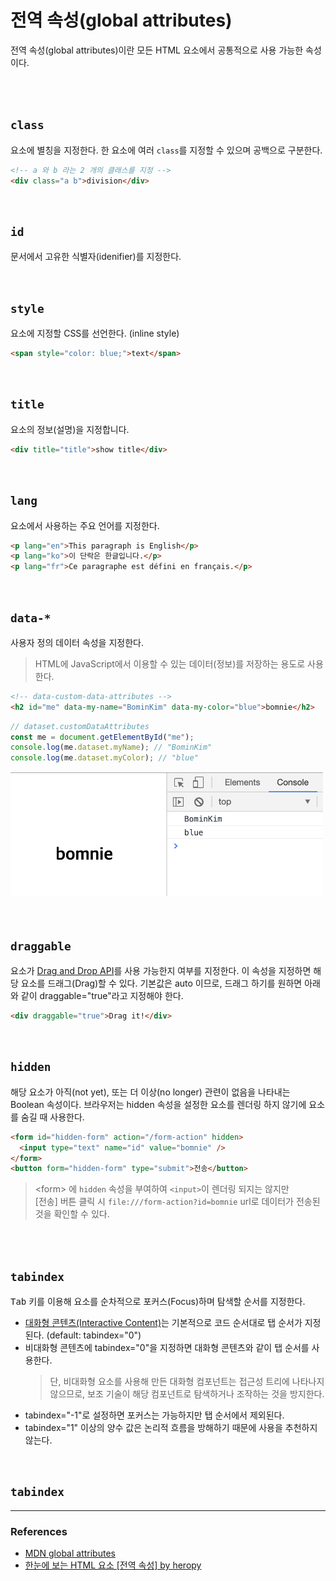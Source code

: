 # 전역 속성(global attributes)

전역 속성(global attributes)이란 모든 HTML 요소에서 공통적으로 사용 가능한 속성이다.

<br>
<br>

## `class`

요소에 별칭을 지정한다. 한 요소에 여러 `class`를 지정할 수 있으며 공백으로 구분한다.

```html
<!-- a 와 b 라는 2 개의 클래스를 지정 -->
<div class="a b">division</div>
```

<br>

## `id`

문서에서 고유한 식별자(idenifier)를 지정한다.

<br>

## `style`

요소에 지정할 CSS를 선언한다. (inline style)

```html
<span style="color: blue;">text</span>
```

<br>

## `title`

요소의 정보(설명)을 지정합니다.

```html
<div title="title">show title</div>
```

<br>

## `lang`

요소에서 사용하는 주요 언어를 지정한다.

```html
<p lang="en">This paragraph is English</p>
<p lang="ko">이 단락은 한글입니다.</p>
<p lang="fr">Ce paragraphe est défini en français.</p>
```

<br>

## `data-*`

사용자 정의 데이터 속성을 지정한다.

> HTML에 JavaScript에서 이용할 수 있는 데이터(정보)를 저장하는 용도로 사용한다.

```html
<!-- data-custom-data-attributes -->
<h2 id="me" data-my-name="BominKim" data-my-color="blue">bomnie</h2>
```

```javascript
// dataset.customDataAttributes
const me = document.getElementById("me");
console.log(me.dataset.myName); // "BominKim"
console.log(me.dataset.myColor); // "blue"
```

<img src="../images/html/data.png" width="500">

<br>
<br>
<br>

## `draggable`

요소가 [Drag and Drop API](https://developer.mozilla.org/en-US/docs/Web/API/HTML_Drag_and_Drop_API)를 사용 가능한지 여부를 지정한다.
이 속성을 지정하면 해당 요소를 드래그(Drag)할 수 있다. 기본값은 auto 이므로, 드래그 하기를 원하면 아래와 같이 draggable="true"라고 지정해야 한다.

```html
<div draggable="true">Drag it!</div>
```

<br>

## `hidden`

해당 요소가 아직(not yet), 또는 더 이상(no longer) 관련이 없음을 나타내는 Boolean 속성이다. 브라우저는 hidden 속성을 설정한 요소를 렌더링 하지 않기에 요소를 숨길 때 사용한다.

```html
<form id="hidden-form" action="/form-action" hidden>
  <input type="text" name="id" value="bomnie" />
</form>
<button form="hidden-form" type="submit">전송</button>
```

> &lt;form&gt; 에 `hidden` 속성을 부여하여 `<input>`이 렌더링 되지는 않지만 <br>[전송] 버튼 클릭 시 `file:///form-action?id=bomnie` url로 데이터가 전송된 것을 확인할 수 있다.

<br>
<br>

## `tabindex`

<kbd>Tab</kbd> 키를 이용해 요소를 순차적으로 포커스(Focus)하며 탐색할 순서를 지정한다.

- [대화형 콘텐츠(Interactive Content)](https://developer.mozilla.org/ko/docs/Web/Guide/HTML/Content_categories#%EB%8C%80%ED%99%94%ED%98%95_%EC%BD%98%ED%85%90%EC%B8%A0)는 기본적으로 코드 순서대로 탭 순서가 지정된다. (default: tabindex="0")
- 비대화형 콘텐츠에 tabindex="0"을 지정하면 대화형 콘텐츠와 같이 탭 순서를 사용한다.
  > 단, 비대화형 요소를 사용해 만든 대화형 컴포넌트는 접근성 트리에 나타나지 않으므로, 보조 기술이 해당 컴포넌트로 탐색하거나 조작하는 것을 방지한다.
- tabindex="-1"로 설정하면 포커스는 가능하지만 탭 순서에서 제외된다.
- tabindex="1" 이상의 양수 값은 논리적 흐름을 방해하기 때문에 사용을 추천하지 않는다.

<br>

## `tabindex`

---

### References

- [MDN global attributes](https://developer.mozilla.org/ko/docs/Web/HTML/Global_attributes)
- [한눈에 보는 HTML 요소 [전역 속성] by heropy](https://heropy.blog/2019/05/26/html-elements/#jeonyeog-sogseong-global-attributes)
